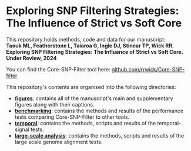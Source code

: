 # Exploring SNP Filtering Strategies: The Influence of Strict vs Soft Core

This repository holds methods, code and data for our manuscript:<br>
**Taouk ML, Featherstone L, Taiaroa G, Ingle DJ, Stinear TP, Wick RR.
Exploring SNP Filtering Strategies: The Influence of Strict vs Soft
Core. Under Review, 2024**

You can find the Core-SNP-Filter tool here:
[github.com/rrwick/Core-SNP-filter](https://github.com/rrwick/Core-SNP-filter)

This repository's contents are organised into the following directories:

-   [**figures**](figures): contains all of the manuscript's main and
    supplementary figures along with their captions.
-   [**benchmarking**](benchmarking): contains the methods and results
    of the performance tests comparing Core-SNP-Filter to other tools.
-   [**temporal**](temporal): contains the methods, scripts and results
    of the temporal-signal tests.
-   [**large-scale
    analysis**](https://github.com/mtaouk/Core-SNP-filter-methods/tree/main/largescale_analysis):
    contains the methods, scripts and results of the large scale genome
    alignment tests.
